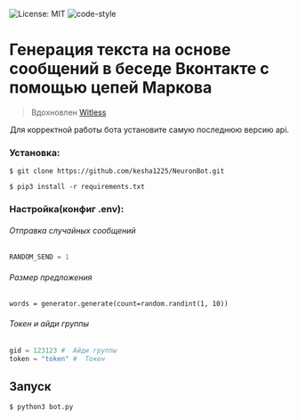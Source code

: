 ![License: MIT](https://img.shields.io/badge/License-MIT-yellow.svg)
![code-style](https://img.shields.io/badge/code--style-black-%23000000)

<h1>Генерация текста на основе сообщений в беседе Вконтакте с помощью цепей Маркова</h1>

> Вдохновлен [Witless](https://vk.com/witless)

<p align="center">Для корректной работы бота установите самую последнюю версию api.
  
### Установка:
```
$ git clone https://github.com/kesha1225/NeuronBot.git

$ pip3 install -r requirements.txt
```
### Настройка(конфиг .env):

###### Отправка случайных сообщений
```python
RANDOM_SEND = 1 
```
###### Размер предложения
```
words = generator.generate(count=random.randint(1, 10)) 
```

###### Токен и айди группы
```python
gid = 123123 #  Айди группы
token = "token" #  Токен
```




## Запуск
```
$ python3 bot.py
```


